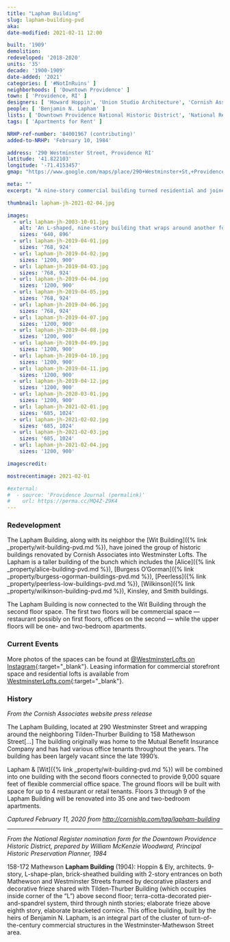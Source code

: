 ```yaml
---
title: "Lapham Building"
slug: lapham-building-pvd
aka:
date-modified: 2021-02-11 12:00

built: '1909'
demolition: 
redeveloped: '2018-2020'
units: '35'
decade: '1900-1909'
date-added: '2021'
categories: [ '#NotInRuins' ]
neighborhoods: [ 'Downtown Providence' ]
town: [ 'Providence, RI' ]
designers: [ 'Howard Hoppin', 'Union Studio Architecture', 'Cornish Associates' ]
people: [ 'Benjamin N. Lapham' ]
lists: [ 'Downtown Providence National Historic District', 'National Register of Historic Places' ]
tags: [ 'Apartments for Rent' ]

NRHP-ref-number: '84001967 (contributing)'
added-to-NRHP: 'February 10, 1984'

address: '290 Westminster Street, Providence RI'
latitude: '41.822103'
longitude: '-71.4153457'
gmap: "https://www.google.com/maps/place/290+Westminster+St,+Providence,+RI+02903/@41.822103,-71.4153457,17z/data=!3m1!4b1!4m5!3m4!1s0x89e4451376687d5f:0xd243a7c2361685f6!8m2!3d41.822099!4d-71.413157"

meta: ""
excerpt: "A nine-story commercial building turned residential and joined the ranks of its neightbors in the collective called “Westminster Lofts”"

thumbnail: lapham-jh-2021-02-04.jpg

images:
  - url: lapham-jh-2003-10-01.jpg
    alt: 'An L-shaped, nine-story building that wraps around another four-story building. The first two floors on both steer-fronts feature decorative pilasters and decorative friezes. The building is five bays wide, with the center three windows together in a grouping and outside windows in their own group. Decorative terra cotta and elaborate cornice work as well.'
    sizes: '640, 896'
  - url: lapham-jh-2019-04-01.jpg
    sizes: '768, 924'
  - url: lapham-jh-2019-04-02.jpg
    sizes: '1200, 900'
  - url: lapham-jh-2019-04-03.jpg
    sizes: '768, 924'
  - url: lapham-jh-2019-04-04.jpg
    sizes: '1200, 900'
  - url: lapham-jh-2019-04-05.jpg
    sizes: '768, 924'
  - url: lapham-jh-2019-04-06.jpg
    sizes: '768, 924'
  - url: lapham-jh-2019-04-07.jpg
    sizes: '1200, 900'
  - url: lapham-jh-2019-04-08.jpg
    sizes: '1200, 900'
  - url: lapham-jh-2019-04-09.jpg
    sizes: '1200, 900'
  - url: lapham-jh-2019-04-10.jpg
    sizes: '1200, 900'
  - url: lapham-jh-2019-04-11.jpg
    sizes: '1200, 900'
  - url: lapham-jh-2019-04-12.jpg
    sizes: '1200, 900'
  - url: lapham-jh-2020-03-01.jpg
    sizes: '1200, 900'
  - url: lapham-jh-2021-02-01.jpg
    sizes: '685, 1024'
  - url: lapham-jh-2021-02-02.jpg
    sizes: '685, 1024'
  - url: lapham-jh-2021-02-03.jpg
    sizes: '685, 1024'
  - url: lapham-jh-2021-02-04.jpg
    sizes: '1200, 900'

imagescredit:

mostrecentimage: 2021-02-01

#external:
#  - source: 'Providence Journal (permalink)'
#    url: https://perma.cc/MQ4Z-Z9K4
---
```


### Redevelopment

The Lapham Building, along with its neighbor the [Wit Building]({% link _property/wit-building-pvd.md %}), have joined the group of historic buildings renovated by Cornish Associates into Westminster Lofts. The Lapham is a taller building of the bunch which includes the [Alice]({% link _property/alice-building-pvd.md %}), [Burgess O’Gorman]({% link _property/burgess-ogorman-buildings-pvd.md %}), [Peerless]({% link _property/peerless-low-buildings-pvd.md %}), [Wilkinson]({% link _property/wilkinson-building-pvd.md %}), Kinsley, and Smith buildings. 

The Lapham Building is now connected to the Wit Building through the second floor space. The first two floors will be commercial space — restaurant possibly on first floors, offices on the second — while the upper floors will be one- and two-bedroom apartments. 


### Current Events

More photos of the spaces can be found at [@WestminsterLofts on Instagram](//www.instagram.com/westminsterlofts/){:target="_blank"}. Leasing information for commercial storefront space and residential lofts is available from [WestminsterLofts.com](//westminsterlofts.com){:target="_blank"}.


### History

_From the Cornish Associates website press release_

The Lapham Building, located at 290 Westminster Street and wrapping around the neighboring Tilden-Thurber Building to 158 Mathewson Street[…] The building originally was home to the Mutual Benefit Insurance Company and has had various office tenants throughout the years. The building has been largely vacant since the late 1990’s.

Lapham & [Wit]({% link _property/wit-building-pvd.md %}) will be combined into one building with the second floors connected to provide 9,000 square feet of flexible commercial office space. The ground floors will be built with space for up to 4 restaurant or retail tenants. Floors 3 through 9 of the Lapham Building will be renovated into 35 one and two-bedroom apartments. 

_Captured February 11, 2020 from http://cornishlp.com/tag/lapham-building_

***

_From the National Register nomination form for the Downtown Providence Historic District, prepared by William McKenzie Woodward, Principal Historic Preservation Planner, 1984_

158-172 Mathewson **Lapham Building** (1904): Hoppin & Ely, architects. 9-story, L-shape-plan, brick-sheathed building with 2-story entrances on both Mathewson and Westminster Streets framed by decorative pilasters and decorative frieze shared with Tilden-Thurber Building (which occupies inside corner of the “L”) above second floor; terra-cotta-decorated pier-and-spandrel system, third through ninth stories; elaborate frieze above eighth story, elaborate bracketed cornice. This office building, built by the heirs of Benjamin N. Lapham, is an integral part of the cluster of turn-of-the-century commercial structures in the Westminster-Mathewson Street area. 
